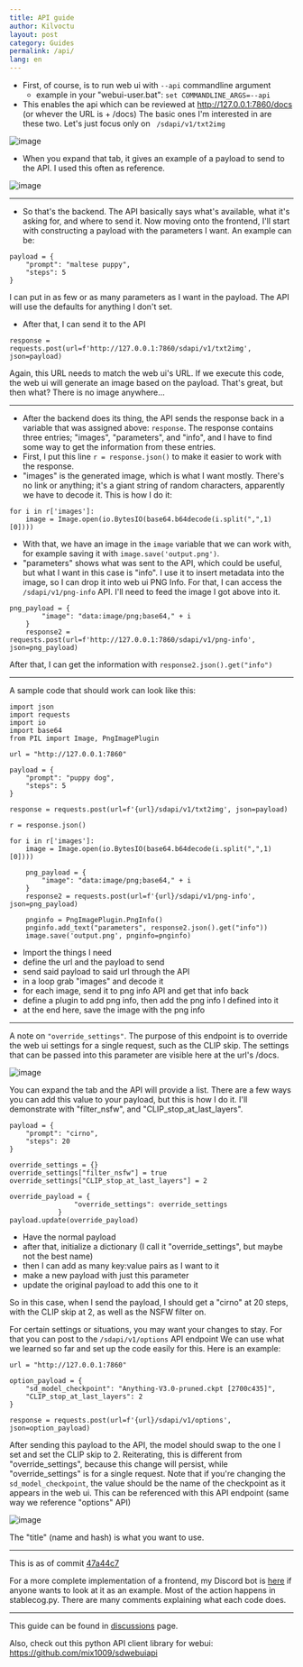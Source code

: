 ```yaml
---
title: API guide
author: Kilvoctu
layout: post
category: Guides
permalink: /api/
lang: en
---
```

- First, of course, is to run web ui with `--api` commandline argument
  - example in your "webui-user.bat": `set COMMANDLINE_ARGS=--api`
- This enables the api which can be reviewed at http://127.0.0.1:7860/docs (or whever the URL is + /docs)
The basic ones I'm interested in are these two. Let's just focus only on ` /sdapi/v1/txt2img`

![image](https://user-images.githubusercontent.com/2993060/198171114-ed1c5edd-76ce-4c34-ad73-04e388423162.png)

- When you expand that tab, it gives an example of a payload to send to the API. I used this often as reference.

![image](https://user-images.githubusercontent.com/2993060/198171454-5b826ded-5e73-4249-9c0c-a97b32c42569.png)

------

- So that's the backend. The API basically says what's available, what it's asking for, and where to send it. Now moving onto the frontend, I'll start with constructing a payload with the parameters I want. An example can be:
```
payload = {
    "prompt": "maltese puppy",
    "steps": 5
}
```
I can put in as few or as many parameters as I want in the payload. The API will use the defaults for anything I don't set.

- After that, I can send it to the API
```
response = requests.post(url=f'http://127.0.0.1:7860/sdapi/v1/txt2img', json=payload)
```
Again, this URL needs to match the web ui's URL.
If we execute this code, the web ui will generate an image based on the payload. That's great, but then what? There is no image anywhere...

------

- After the backend does its thing, the API sends the response back in a variable that was assigned above: `response`. The response contains three entries; "images", "parameters", and "info", and I have to find some way to get the information from these entries.
- First, I put this line `r = response.json()` to make it easier to work with the response.
- "images" is the generated image, which is what I want mostly. There's no link or anything; it's a giant string of random characters, apparently we have to decode it. This is how I do it:
```
for i in r['images']:
    image = Image.open(io.BytesIO(base64.b64decode(i.split(",",1)[0])))
```
- With that, we have an image in the `image` variable that we can work with, for example saving it with `image.save('output.png')`.
- "parameters" shows what was sent to the API, which could be useful, but what I want in this case is "info". I use it to insert metadata into the image, so I can drop it into web ui PNG Info. For that, I can access the `/sdapi/v1/png-info` API. I'll need to feed the image I got above into it.
```
png_payload = {
        "image": "data:image/png;base64," + i
    }
    response2 = requests.post(url=f'http://127.0.0.1:7860/sdapi/v1/png-info', json=png_payload)
```
After that, I can get the information with `response2.json().get("info")`

------

A sample code that should work can look like this:
```
import json
import requests
import io
import base64
from PIL import Image, PngImagePlugin

url = "http://127.0.0.1:7860"

payload = {
    "prompt": "puppy dog",
    "steps": 5
}

response = requests.post(url=f'{url}/sdapi/v1/txt2img', json=payload)

r = response.json()

for i in r['images']:
    image = Image.open(io.BytesIO(base64.b64decode(i.split(",",1)[0])))

    png_payload = {
        "image": "data:image/png;base64," + i
    }
    response2 = requests.post(url=f'{url}/sdapi/v1/png-info', json=png_payload)

    pnginfo = PngImagePlugin.PngInfo()
    pnginfo.add_text("parameters", response2.json().get("info"))
    image.save('output.png', pnginfo=pnginfo)
```
- Import the things I need
- define the url and the payload to send
- send said payload to said url through the API
- in a loop grab "images" and decode it
- for each image, send it to png info API and get that info back
- define a plugin to add png info, then add the png info I defined into it
- at the end here, save the image with the png info

-----

A note on `"override_settings"`.
The purpose of this endpoint is to override the web ui settings for a single request, such as the CLIP skip. The settings that can be passed into this parameter are visible here at the url's /docs.

![image](https://user-images.githubusercontent.com/2993060/202877368-c31a6e9e-0d05-40ec-ade0-49ed2c4be22b.png)

You can expand the tab and the API will provide a list. There are a few ways you can add this value to your payload, but this is how I do it. I'll demonstrate with "filter_nsfw", and "CLIP_stop_at_last_layers".

```
payload = {
    "prompt": "cirno",
    "steps": 20
}

override_settings = {}
override_settings["filter_nsfw"] = true
override_settings["CLIP_stop_at_last_layers"] = 2

override_payload = {
                "override_settings": override_settings
            }
payload.update(override_payload)
```
- Have the normal payload
- after that, initialize a dictionary (I call it "override_settings", but maybe not the best name)
- then I can add as many key:value pairs as I want to it
- make a new payload with just this parameter
- update the original payload to add this one to it

So in this case, when I send the payload, I should get a "cirno" at 20 steps, with the CLIP skip at 2, as well as the NSFW filter on.


For certain settings or situations, you may want your changes to stay. For that you can post to the `/sdapi/v1/options` API endpoint
We can use what we learned so far and set up the code easily for this. Here is an example:
```
url = "http://127.0.0.1:7860"

option_payload = {
    "sd_model_checkpoint": "Anything-V3.0-pruned.ckpt [2700c435]",
    "CLIP_stop_at_last_layers": 2
}

response = requests.post(url=f'{url}/sdapi/v1/options', json=option_payload)
```
After sending this payload to the API, the model should swap to the one I set and set the CLIP skip to 2. Reiterating, this is different from "override_settings", because this change will persist, while "override_settings" is for a single request.
Note that if you're changing the `sd_model_checkpoint`, the value should be the name of the checkpoint as it appears in the web ui. This can be referenced with this API endpoint (same way we reference "options" API)

![image](https://user-images.githubusercontent.com/2993060/202928589-114aff91-2777-4269-9492-2eab015c5bca.png)

The "title" (name and hash) is what you want to use.

-----

This is as of commit [47a44c7](https://github.com/AUTOMATIC1111/stable-diffusion-webui/commit/47a44c7e421b98ca07e92dbf88769b04c9e28f86)

For a more complete implementation of a frontend, my Discord bot is [here](https://github.com/Kilvoctu/aiyabot) if anyone wants to look at it as an example. Most of the action happens in stablecog.py. There are many comments explaining what each code does.

------

This guide can be found in [discussions](https://github.com/AUTOMATIC1111/stable-diffusion-webui/discussions/3734) page.

Also, check out this python API client library for webui: https://github.com/mix1009/sdwebuiapi
